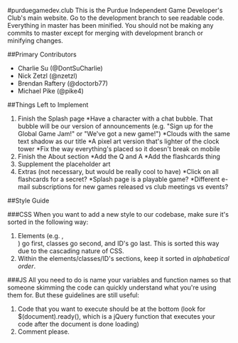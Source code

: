 #purduegamedev.club
This is the Purdue Independent Game Developer's Club's main website. Go to the development branch to see readable code. Everything in master has been minified. You should not be making any commits to master except for merging with development branch or minifying changes.

##Primary Contributors
* Charlie Su (@DontSuCharlie)
* Nick Zetzl (@nzetzl)
* Brendan Raftery (@doctorb77)
* Michael Pike (@pike4)

##Things Left to Implement
1. Finish the Splash page
	*Have a character with a chat bubble. That bubble will be our version of announcements (e.g. "Sign up for the Global Game Jam!" or "We've got a new game!")
	*Clouds with the same text shadow as our title
	*A pixel art version that's lighter of the clock tower
	*Fix the way everything's placed so it doesn't break on mobile
2. Finish the About section
	*Add the Q and A
	*Add the flashcards thing
3. Supplement the placeholder art
4. Extras (not necessary, but would be really cool to have)
	*Click on all flashcards for a secret?
	*Splash page is a playable game?
	*Different e-mail subscriptions for new games released vs club meetings vs events?


##Style Guide

###CSS
When you want to add a new style to our codebase, make sure it's sorted in the following way:

1. Elements (e.g. <a>, <div>) go first, classes go second, and ID's go last. This is sorted this way due to the cascading nature of CSS.
2. Within the elements/classes/ID's sections, keep it sorted in *alphabetical order*.

###JS
All you need to do is name your variables and function names so that someone skimming the code can quickly understand what you're using them for. But these guidelines are still useful:

1. Code that you want to execute should be at the bottom (look for $(document).ready(), which is a jQuery function that executes your code after the document is done loading)
2. Comment please.
